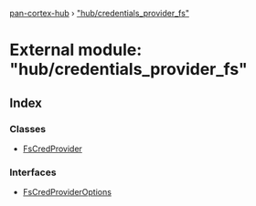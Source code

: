 [pan-cortex-hub](../README.md) › ["hub/credentials_provider_fs"](_hub_credentials_provider_fs_.md)

# External module: "hub/credentials_provider_fs"

## Index

### Classes

* [FsCredProvider](../classes/_hub_credentials_provider_fs_.fscredprovider.md)

### Interfaces

* [FsCredProviderOptions](../interfaces/_hub_credentials_provider_fs_.fscredprovideroptions.md)
